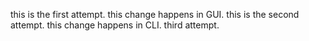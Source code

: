 this is the first attempt. this change happens in GUI.
this is the second attempt. this change happens in CLI.
third attempt.
